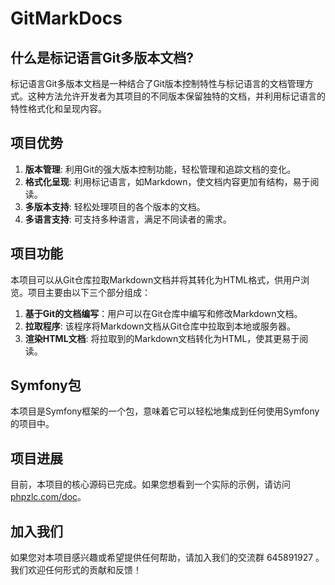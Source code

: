 # GitMarkDocs

## 什么是标记语言Git多版本文档?

标记语言Git多版本文档是一种结合了Git版本控制特性与标记语言的文档管理方式。这种方法允许开发者为其项目的不同版本保留独特的文档，并利用标记语言的特性格式化和呈现内容。

## 项目优势

1. **版本管理**: 利用Git的强大版本控制功能，轻松管理和追踪文档的变化。
2. **格式化呈现**: 利用标记语言，如Markdown，使文档内容更加有结构，易于阅读。
3. **多版本支持**: 轻松处理项目的各个版本的文档。
4. **多语言支持**: 可支持多种语言，满足不同读者的需求。

## 项目功能

本项目可以从Git仓库拉取Markdown文档并将其转化为HTML格式，供用户浏览。项目主要由以下三个部分组成：

1. **基于Git的文档编写**：用户可以在Git仓库中编写和修改Markdown文档。
2. **拉取程序**: 该程序将Markdown文档从Git仓库中拉取到本地或服务器。
3. **渲染HTML文档**: 将拉取到的Markdown文档转化为HTML，使其更易于阅读。

## Symfony包

本项目是Symfony框架的一个包，意味着它可以轻松地集成到任何使用Symfony的项目中。

## 项目进展

目前，本项目的核心源码已完成。如果您想看到一个实际的示例，请访问 [phpzlc.com/doc](https://phpzlc.com/doc)。

## 加入我们

如果您对本项目感兴趣或希望提供任何帮助，请加入我们的交流群 645891927 。我们欢迎任何形式的贡献和反馈！
